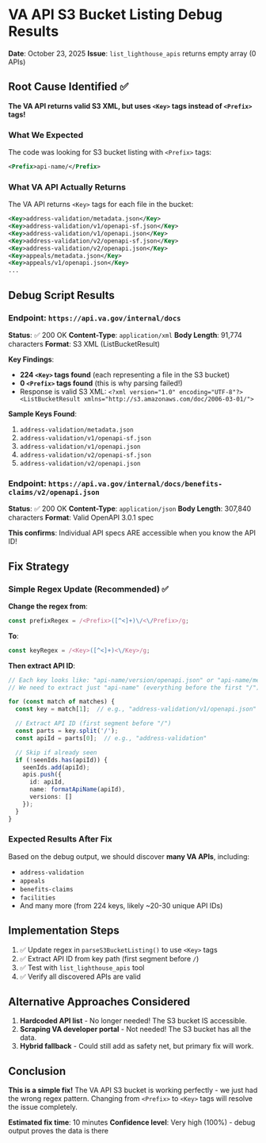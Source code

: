 # VA API S3 Bucket Listing Debug Results

**Date**: October 23, 2025
**Issue**: `list_lighthouse_apis` returns empty array (0 APIs)

## Root Cause Identified ✅

**The VA API returns valid S3 XML, but uses `<Key>` tags instead of `<Prefix>` tags!**

### What We Expected

The code was looking for S3 bucket listing with `<Prefix>` tags:
```xml
<Prefix>api-name/</Prefix>
```

### What VA API Actually Returns

The VA API returns `<Key>` tags for each file in the bucket:
```xml
<Key>address-validation/metadata.json</Key>
<Key>address-validation/v1/openapi-sf.json</Key>
<Key>address-validation/v1/openapi.json</Key>
<Key>address-validation/v2/openapi-sf.json</Key>
<Key>address-validation/v2/openapi.json</Key>
<Key>appeals/metadata.json</Key>
<Key>appeals/v1/openapi.json</Key>
...
```

## Debug Script Results

### Endpoint: `https://api.va.gov/internal/docs`

**Status**: ✅ 200 OK
**Content-Type**: `application/xml`
**Body Length**: 91,774 characters
**Format**: S3 XML (ListBucketResult)

**Key Findings**:
- **224 `<Key>` tags found** (each representing a file in the S3 bucket)
- **0 `<Prefix>` tags found** (this is why parsing failed!)
- Response is valid S3 XML: `<?xml version="1.0" encoding="UTF-8"?><ListBucketResult xmlns="http://s3.amazonaws.com/doc/2006-03-01/">`

**Sample Keys Found**:
1. `address-validation/metadata.json`
2. `address-validation/v1/openapi-sf.json`
3. `address-validation/v1/openapi.json`
4. `address-validation/v2/openapi-sf.json`
5. `address-validation/v2/openapi.json`

### Endpoint: `https://api.va.gov/internal/docs/benefits-claims/v2/openapi.json`

**Status**: ✅ 200 OK
**Content-Type**: `application/json`
**Body Length**: 307,840 characters
**Format**: Valid OpenAPI 3.0.1 spec

**This confirms**: Individual API specs ARE accessible when you know the API ID!

## Fix Strategy

### Simple Regex Update (Recommended) ✅

**Change the regex from**:
```typescript
const prefixRegex = /<Prefix>([^<]+)\/<\/Prefix>/g;
```

**To**:
```typescript
const keyRegex = /<Key>([^<]+)<\/Key>/g;
```

**Then extract API ID**:
```typescript
// Each key looks like: "api-name/version/openapi.json" or "api-name/metadata.json"
// We need to extract just "api-name" (everything before the first "/")

for (const match of matches) {
  const key = match[1];  // e.g., "address-validation/v1/openapi.json"

  // Extract API ID (first segment before "/")
  const parts = key.split('/');
  const apiId = parts[0];  // e.g., "address-validation"

  // Skip if already seen
  if (!seenIds.has(apiId)) {
    seenIds.add(apiId);
    apis.push({
      id: apiId,
      name: formatApiName(apiId),
      versions: []
    });
  }
}
```

### Expected Results After Fix

Based on the debug output, we should discover **many VA APIs**, including:
- `address-validation`
- `appeals`
- `benefits-claims`
- `facilities`
- And many more (from 224 keys, likely ~20-30 unique API IDs)

## Implementation Steps

1. ✅ Update regex in `parseS3BucketListing()` to use `<Key>` tags
2. ✅ Extract API ID from key path (first segment before `/`)
3. ✅ Test with `list_lighthouse_apis` tool
4. ✅ Verify all discovered APIs are valid

## Alternative Approaches Considered

1. **Hardcoded API list** - No longer needed! The S3 bucket IS accessible.
2. **Scraping VA developer portal** - Not needed! The S3 bucket has all the data.
3. **Hybrid fallback** - Could still add as safety net, but primary fix will work.

## Conclusion

**This is a simple fix!** The VA API S3 bucket is working perfectly - we just had the wrong regex pattern. Changing from `<Prefix>` to `<Key>` tags will resolve the issue completely.

**Estimated fix time**: 10 minutes
**Confidence level**: Very high (100%) - debug output proves the data is there
